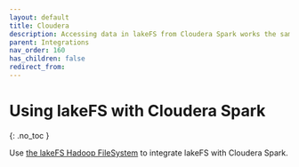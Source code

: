 ```yaml
---
layout: default
title: Cloudera
description: Accessing data in lakeFS from Cloudera Spark works the same as accessing S3 data from Apache Spark.
parent: Integrations
nav_order: 160
has_children: false
redirect_from: 
---
```


# Using lakeFS with Cloudera Spark
{: .no_toc }

Use [the lakeFS Hadoop FileSystem](/integrations/spark.html#use-the-lakefs-hadoop-filesystem) to integrate lakeFS with Cloudera Spark.
